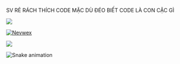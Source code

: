 SV RẺ RÁCH THÍCH CODE MẶC DÙ ĐÉO BIẾT CODE LÀ CON CẶC GÌ 


[![](https://visitcount.itsvg.in/api?id=Nevwex&icon=0&color=12)](https://visitcount.itsvg.in)

[![Nevwex](https://github-readme-stats.vercel.app/api?username=Nevwex&theme=dark&icon_color=84628F&show_icons=true)](https://github.com/Nevwex)

[![](https://github-readme-stats.vercel.app/api/top-langs/?username=Nevwex&layout=compact&theme=dark)](https://github.com/Nevwex)

![Snake animation](https://github.com/Nevwex/Nevwex/blob/output/github-contribution-grid-snake.svg)
